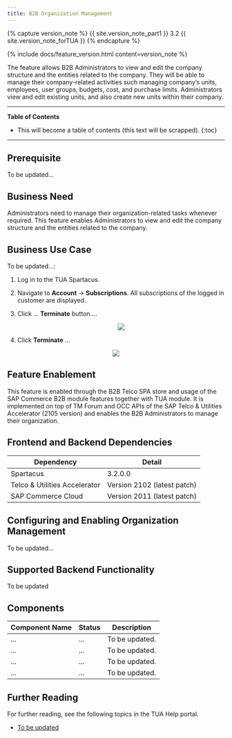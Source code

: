 ```yaml
---
title: B2B Organization Management
---
```


{% capture version_note %}
{{ site.version_note_part1 }} 3.2 {{ site.version_note_forTUA }}
{% endcapture %}

{% include docs/feature_version.html content=version_note %}

The feature allows B2B Administrators to view and edit the company structure and the entities related to the company. They will be able to manage their company-related activities such managing company’s units, employees, user groups, budgets, cost, and purchase limits. Administrators view and edit existing units, and also create new units within their company. 

***

**Table of Contents**

- This will become a table of contents (this text will be scrapped).
{:toc}

***

## Prerequisite

To be updated...

## Business Need

Administrators need to manage their organization-related tasks whenever required. This feature enables Administrators to view and edit the company structure and the entities related to the company.

## Business Use Case

To be updated...:

1. Log in to the TUA Spartacus.

1. Navigate to **Account** -> **Subscriptions**. All subscriptions of the logged in customer are displayed.
1. Click ... **Terminate** button....

    <p align="center"><img src="{{ site.baseurl }}/assets/images/telco/1banner-termination-button.png"></p>

1.  Click **Terminate** ...

<p align="center"><img src="{{ site.baseurl }}/assets/images/telco/confirmation-message.png"></p>

## Feature Enablement

This feature is enabled through the B2B Telco SPA store and usage of the SAP Commerce B2B module features together with TUA module. It is implemented on top of TM Forum and OCC APIs of the SAP Telco & Utilities Accelerator (2105 version) and enables the B2B Administrators to manage their organization.

## Frontend and Backend Dependencies

| Dependency                                	| Detail                                                 	|
|--------------------------------------------	|--------------------------------------------------------	|
| Spartacus                                     	| 3.2.0.0                                          	|
| Telco & Utilities Accelerator	             	| Version 2102 (latest patch)            	|
| SAP Commerce Cloud 	| Version 2011 (latest patch) 	|

## Configuring and Enabling Organization Management

To be updated...

## Supported Backend Functionality

To be updated

## Components

| Component   Name                 	| Status  	| Description                                                                                                                                                                                                         	|
|----------------------------------	|---------	|---------------------------------------------------------------------------------------------------------------------------------------------------------------------------------------------------------------------	|
| ...       	| ...     	| To be updated.               	|
| ...              	| ... 	| To be updated.                                                       	|
| ...             	| ... 	| To be updated.                                                                                                                          	|
| ... 	| ... 	| To be updated.

## Further Reading

For further reading, see the following topics in the TUA Help portal.

- [To be updated](https://help.sap.com/viewer/c762d9007c5c4f38bafbe4788446983e/latest/en-US/602fadbbb42c40a68750d0dac7deba8a.html)
